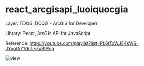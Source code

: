 # react_arcgisapi_luoiquocgia

Layer: TDQG, DCQG - ArcGIS for Developer

Library: React, ArcGis API for JavaScript

Reference: https://youtube.com/playlist?list=PL6tToWJE4kWS-JYoqGjYV6I1iFZuBtPog

<img src="https://drive.google.com/uc?id=131ErFsayY-I1rhSPFz6bzkwifaVW5Cha" alt="view">
